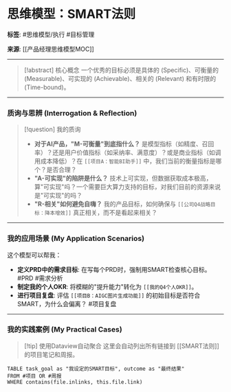 # 思维模型：SMART法则

**标签**: #思维模型/执行 #目标管理

**来源**: [[产品经理思维模型MOC]]

---

> [!abstract] 核心概念
> 一个优秀的目标必须是具体的 (Specific)、可衡量的 (Measurable)、可实现的 (Achievable)、相关的 (Relevant) 和有时限的 (Time-bound)。

---

### 质询与思辨 (Interrogation & Reflection)

>[!question] 我的质询
>- **对于AI产品，"M-可衡量"到底指什么？** 是模型指标（如精度、召回率）？还是用户价值指标（如采纳率、满意度）？或是商业指标（如调用成本降低）？在 `[[项目A：智能BI助手]]` 中，我们当前的衡量指标是哪个？是否合理？
>- **"A-可实现"的陷阱是什么？** 技术上可实现，但数据获取成本极高，算"可实现"吗？一个需要巨大算力支持的目标，对我们目前的资源来说是"可实现"的吗？
>- **"R-相关"如何避免自嗨？** 我的产品目标，如何确保与 `[[公司Q4战略目标：降本增效]]` 真正相关，而不是看起来相关？

---

### 我的应用场景 (My Application Scenarios)

这个模型可以帮我：
- **定义PRD中的需求目标**: 在写每个PRD时，强制用SMART检查核心目标。 #PRD #需求分析
- **制定我的个人OKR**: 将模糊的"提升能力"转化为 `[[我的Q4个人OKR]]`。
- **进行项目复盘**: 评估 `[[项目B：AIGC图片生成功能]]` 的初始目标是否符合SMART，为什么会偏离？ #项目复盘

---

### 我的实践案例 (My Practical Cases)

> [!tip] 使用Dataview自动聚合
> 这里会自动列出所有链接到 [[SMART法则]] 的项目笔记和周报。

```dataview
TABLE task_goal as "我设定的SMART目标", outcome as "最终结果"
FROM #项目 OR #周报 
WHERE contains(file.inlinks, this.file.link)
```